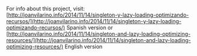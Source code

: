 For info about this project, visit:
[http://joanvilarino.info/2014/11/14/singleton-y-lazy-loading-optimizando-recursos/](http://joanvilarino.info/2014/11/14/singleton-y-lazy-loading-optimizando-recursos/) Spanish version
or 
[http://joanvilarino.info/2014/11/14/singleton-and-lazy-loading-optimizing-resources/](http://joanvilarino.info/2014/11/14/singleton-and-lazy-loading-optimizing-resources/) English version